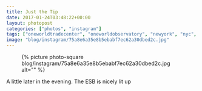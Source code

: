 ```yaml
---
title: Just the Tip
date: 2017-01-24T03:48:22+00:00
layout: photopost
categories: ["photos", "instagram"]
tags: ["oneworldtradecenter", "oneworldobservatory", "newyork", "nyc", "usa", "architecture", "cloud"]
image: "blog/instagram/75a8e6a35e8b5ebabf7ec62a30dbed2c.jpg"
---
```


<figure class="photo photo--square">
  {% picture photo-square blog/instagram/75a8e6a35e8b5ebabf7ec62a30dbed2c.jpg alt="" %}
</figure>

A little later in the evening. The ESB is nicely lit up
